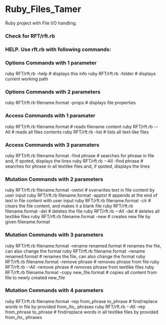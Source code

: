 # Ruby_Files_Tamer
Ruby project with File I/O handling.

### Check for RFT/rft.rb ###

### HELP. Use rft.rb with following commands: ###

### Options Commands with 1 parameter ###
ruby RFT/rft.rb -help # displays this info
ruby RFT/rft.rb -folder # displays current working path

### Options Commands with 2 parameters ###
ruby RFT/rft.rb filename.format -props # displays file properties

### Access Commands with 1 paramater ###
ruby RFT/rft.rb filename.format # reads filename content
ruby RFT/rft.rb --All # reads all files contents
ruby RFT/rft.rb -list # lists all text-like files

### Access Commands with 3 paramaters ###
ruby RFT/rft.rb filename.format -find phrase # searches for phrase in file and, if spoted, displays the lines
ruby RFT/rft.rb --All -find phrase # searches for phrase in all textlike files and, if spoted, displays the lines

### Mutation Commands with 2 parameters ###
ruby RFT/rft.rb filename.format -owtxt # overwrites text in file content by user input
ruby RFT/rft.rb filename.format -apptxt # appends at the end of text in file content with user input
ruby RFT/rft.rb filename.format -clr # clears the file content, and makes it a blank file
ruby RFT/rft.rb filename.format -del # deletes the file
ruby RFT/rft.rb --All -del # deletes all textlike files
ruby RFT/rft.rb filename.format -new # creates new file by given filename.format

### Mutation Commands with 3 parameters ###
ruby RFT/rft.rb filename.format -rename renamed.format # renames the file, can also change the format
ruby RFT/rft.rb filename.format -rename renamed.format # renames the file, can also change the format
ruby RFT/rft.rb filename.format -remove phrase # removes phrase from file
ruby RFT/rft.rb --All -remove phrase # removes phrase from textlike files
ruby RFT/rft.rb filename.format -copy new_file.format # copies all content from file to newly created new_file

### Mutation Commands with 4 parameters ###
ruby RFT/rft.rb filename.format -rep from_phrase to_phrase # find/replace words in file by provided from_/to_ phrases
ruby RFT/rft.rb --All -rep from_phrase to_phrase # find/replace words in all textlike files by provided from_/to_ phrases

